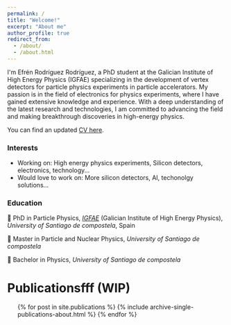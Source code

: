 ```yaml
---
permalink: /
title: "Welcome!"
excerpt: "About me"
author_profile: true
redirect_from: 
  - /about/
  - /about.html
---
```


I'm Efrén Rodríguez Rodríguez, a PhD student at the Galician Institute of High Energy Physics (IGFAE) specializing in the development of vertex detectors for particle physics experiments in particle accelerators. My passion is in the field of electronics for physics experiments, where I have gained extensive knowledge and experience. With a deep understanding of the latest research and technologies, I am committed to advancing the field and making breakthrough discoveries in high-energy physics.

You can find an updated [CV here](http://EfrenPy.github.io/files/Efren_Rodriguez_CV.pdf).

### Interests
- Working on: High energy physics experiments, Silicon detectors, electronics, technology...
- Would love to work on: More silicon detectors, AI, techonolgy solutions...

### Education
:hatched_chick: PhD in Particle Physics, [_IGFAE_](https://igfae.usc.es/igfae/) (Galician Institute of High Energy Physics), _University of Santiago de compostela_, Spain
      
:hatching_chick: Master in Particle and Nuclear Physics, _University of Santiago de compostela_
      
:egg: Bachelor in Physics, _University of Santiago de compostela_


Publicationsfff (WIP)
======
  <ul>{% for post in site.publications %}
    {% include archive-single-publications-about.html %}
  {% endfor %}</ul>